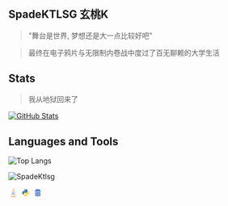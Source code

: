 ## SpadeKTLSG 玄桃K

>"舞台是世界, 梦想还是大一点比较好吧"

>最终在电子鸦片与无限制内卷战中度过了百无聊赖的大学生活



## Stats

>我从地狱回来了

<a href="https://github.com/SpadeKtlsg">
  <img align="center" alt="GitHub Stats" src="https://github-readme-stats.vercel.app/api?username=SpadeKtlsg&show_icons=true&include_all_commits=true" />
</a>

   
## Languages and Tools
 ![Top Langs](https://github-readme-stats.vercel.app/api/top-langs/?username=SpadeKTLSG&layout=compact&bg_color=ffffff&title_color=FF1958&theme=swift&exclude_repo=kernel_xiaomi_odin,subconverter-meta)


<p align=left> <img src=https://komarev.com/ghpvc/?username=SpadeKtlsg alt=SpadeKtlsg /> </p>
<code><img height="20" src="https://raw.githubusercontent.com/github/explore/80688e429a7d4ef2fca1e82350fe8e3517d3494d/topics/java/java.png" alt="java"></code>
<code><img height="20" src="https://raw.githubusercontent.com/github/explore/80688e429a7d4ef2fca1e82350fe8e3517d3494d/topics/python/python.png" alt="python"></code>
<code><img height="20" src="https://raw.githubusercontent.com/github/explore/80688e429a7d4ef2fca1e82350fe8e3517d3494d/topics/sql/sql.png" alt="sql"></code>
